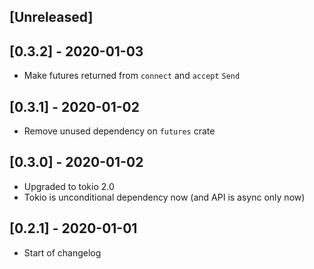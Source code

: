 ## [Unreleased]

## [0.3.2] - 2020-01-03

- Make futures returned from `connect` and `accept` `Send`

## [0.3.1] - 2020-01-02

- Remove unused dependency on `futures` crate

## [0.3.0] - 2020-01-02

- Upgraded to tokio 2.0
- Tokio is unconditional dependency now (and API is async only now)

## [0.2.1] - 2020-01-01

- Start of changelog
